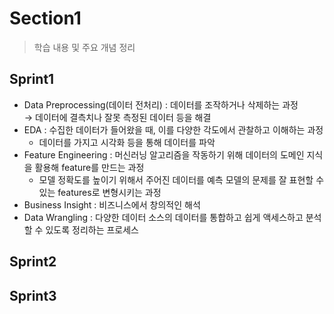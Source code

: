 # Section1

> 학습 내용 및 주요 개념 정리

## Sprint1

- Data Preprocessing(데이터 전처리) : 데이터를 조작하거나 삭제하는 과정 </br>
    → 데이터에 결측치나 잘못 측정된 데이터 등을 해결
- EDA : 수집한 데이터가 들어왔을 때, 이를 다양한 각도에서 관찰하고 이해하는 과정 </br>
  - 데이터를 가지고 시각화 등을 통해 데이터를 파악
- Feature Engineering : 머신러닝 알고리즘을 작동하기 위해 데이터의 도메인 지식을 활용해 feature를 만드는 과정 </br>
  - 모델 정확도를 높이기 위해서 주어진 데이터를 예측 모델의 문제를 잘 표현할 수 있는 features로 변형시키는 과정
- Business Insight : 비즈니스에서 창의적인 해석
- Data Wrangling : 다양한 데이터 소스의 데이터를 통합하고 쉽게 액세스하고 분석할 수 있도록 정리하는 프로세스

## Sprint2



## Sprint3



